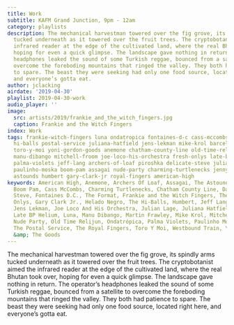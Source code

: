 ```yaml
---
title: Work
subtitle: KAFM Grand Junction, 9pm - 12am
category: playlists
description: The mechanical harvestman towered over the fig grove, its spindly arms
  tucked underneath as it towered over the fruit trees. The cryptobotanist aimed the
  infrared reader at the edge of the cultivated land, where the real Bhutan took over,
  hoping for even a quick glimpse. The landscape gave nothing in return. The operator’s
  headphones leaked the sound of some Turkish reggae, bounced from a satellite to
  overcome the foreboding mountains that ringed the valley. They both had patience
  to spare. The beast they were seeking had only one food source, located right here,
  and everyone’s gotta eat.
author: jclacking
airdate: '2019-04-30'
playlist: 2019-04-30-work
audio_player: ''
image:
  src: artists/2019/frankie_and_the_witch_fingers.jpg
  caption: Frankie and the Witch Fingers
index: Work
tags: frankie-witch-fingers luna ondatropica fontaines-d-c cass-mccombs martin-frawley
  hi-balls postal-service juliana-hatfield jens-lekman mike-krol barcelona daft-punk
  toro-y-moi yoni-gordon-goods anemone chatham-county-line old-time-relijun westbound-train
  manu-dibango mitchell-froom joe-loco-his-orchestra fresh-onlys late-bp-helium format
  palma-violets jeff-lang archers-of-loaf piroshka delicate-steve julian-lage ladytron
  paulinho-moska boom-pam assagai nude-party charming-turtlenecks jennyanykind helado-negro
  astounds humbert gary-clark-jr royal-fingers american-high
keywords: American High, Anemone, Archers Of Loaf, Assagai, The Astounds, Barcelona,
  Boom Pam, Cass McCombs, Charming Turtlenecks, Chatham County Line, Daft Punk, Delicate
  Steve, Fontaines D.C., The Format, Frankie and the Witch Fingers, The Fresh &amp;
  Onlys, Gary Clark Jr., Helado Negro, The Hi-Balls, Humbert, Jeff Lang, Jennyanykind,
  Jens Lekman, Joe Loco And His Orchestra, Julian Lage, Juliana Hatfield, Ladytron,
  Late BP Helium, Luna, Manu Dibango, Martin Frawley, Mike Krol, Mitchell Froom, The
  Nude Party, Old Time Relijun, Ondatrópica, Palma Violets, Paulinho Moska, Piroshka,
  The Postal Service, The Royal Fingers, Toro Y Moi, Westbound Train, Yoni Gordon
  &amp; The Goods
---
```

The mechanical harvestman towered over the fig grove, its spindly arms tucked underneath as it towered over the fruit trees. The cryptobotanist aimed the infrared reader at the edge of the cultivated land, where the real Bhutan took over, hoping for even a quick glimpse. The landscape gave nothing in return. The operator’s headphones leaked the sound of some Turkish reggae, bounced from a satellite to overcome the foreboding mountains that ringed the valley. They both had patience to spare. The beast they were seeking had only one food source, located right here, and everyone’s gotta eat.
